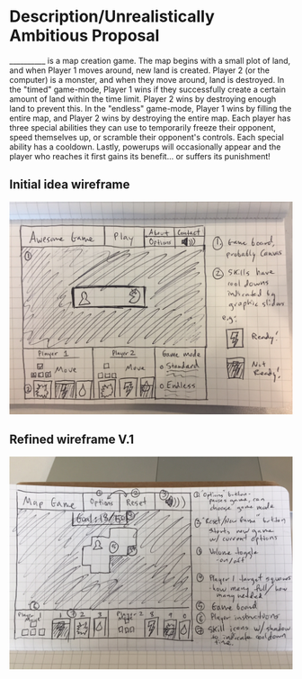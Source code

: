 <h1>Description/Unrealistically Ambitious Proposal</h1>

<p>__________ is a map creation game.  The map begins with a small plot of land, 
and when Player 1 moves around, new land is created.  Player 2 (or the computer)
is a monster, and when they move around, land is destroyed.  In the "timed" game-mode,
Player 1 wins if they successfully create a certain amount of land within the time limit.
Player 2 wins by destroying enough land to prevent this.  In the "endless" game-mode, 
Player 1 wins by filling the entire map, and Player 2 wins by destroying the entire map.
Each player has three special abilities they can use to temporarily freeze their opponent,
speed themselves up, or scramble their opponent's controls.  Each special ability has a cooldown.
Lastly, powerups will occasionally appear and the player who reaches it first gains its benefit...
or suffers its punishment!</p>

<h2>Initial idea wireframe</h2>
<img src="images/sketch.jpg" alt="Wireframe sketch of the game" width = 600/>

<h2>Refined wireframe V.1</h2>
<img src="images/sketch2.jpg" alt="Wireframe sketch of the game" width = 600/>

